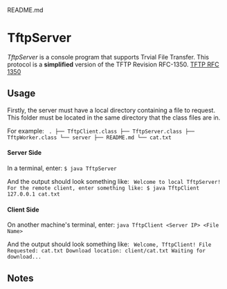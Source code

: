 README.md

# TftpServer

*TftpServer* is a console program that supports Trvial File Transfer.
This protocol is a **simplified** version of the TFTP Revision RFC-1350.
[TFTP RFC 1350](https://www.rfc-editor.org/rfc/rfc1350.txt)

## Usage

Firstly, the server must have a local directory containing a file to request.
This folder must be located in the same directory that the class files are in.

For example:
``	.
	├── TftpClient.class
	├── TftpServer.class
	├── TftpWorker.class
	└── server
	    ├── README.md
	    └── cat.txt
``
#### Server Side
In a terminal, enter:
`$ java TftpServer`

And the output should look something like:
`` 
Welcome to local TftpServer!
For the remote client, enter something like:
$ java TftpClient 127.0.0.1 cat.txt 
``

#### Client Side
On another machine's terminal, enter:
`java TftpClient <Server IP> <File Name>`

And the output should look something like:
`` 
Welcome, TftpClient!
	File Requested: cat.txt
	Download location: client/cat.txt
Waiting for download...
``

## Notes



